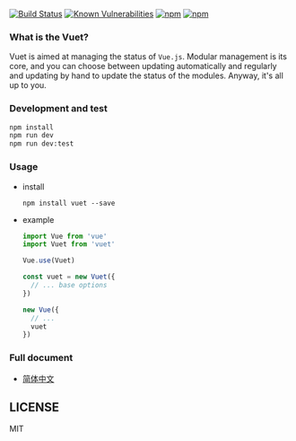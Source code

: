 [![Build Status](https://travis-ci.org/medevicex/vuet.svg?branch=master)](https://travis-ci.org/medevicex/vuet)
[![Known Vulnerabilities](https://snyk.io/test/npm/vuet/badge.svg)](https://snyk.io/test/npm/vuet)
[![npm](https://img.shields.io/npm/v/vuet.svg?style=flat-square)](https://www.npmjs.com/package/vuet) 
[![npm](https://img.shields.io/npm/dt/vuet.svg?style=flat-square)](https://www.npmjs.com/package/vuet)

### What is the Vuet?
Vuet is aimed at managing the status of `Vue.js`. Modular management is its core, and you can choose between updating automatically and regularly and updating by hand to update the status of
the modules. Anyway, it's all up to you.

### Development and test
```bash
npm install
npm run dev
npm run dev:test
```

### Usage
- install
  ```
  npm install vuet --save
  ```
- example
  ```javascript
  import Vue from 'vue'
  import Vuet from 'vuet'

  Vue.use(Vuet)

  const vuet = new Vuet({
    // ... base options
  })

  new Vue({
    // ...
    vuet
  })

  ```


### Full document
- [简体中文](./docs/zh-cn/README.md)

## LICENSE
MIT